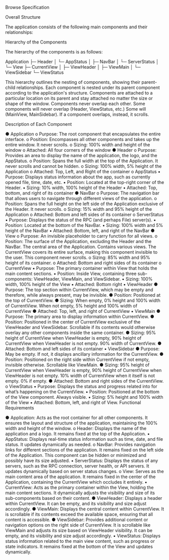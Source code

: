 Browse Specification

Overall Structure

The application consists of the following main components and their relationships:

 

Hierarchy of the Components

The hierarchy of the components is as follows:

Application
├─ Header
│  └─ AppStatus
│
├─ NavBar
│  └─ ServerStatus
│
└─ View
   ├─ CurrentView
   │    ├─ ViewHeader
   │    ├─ ViewMain
   │    └─ ViewSidebar
   └─ ViewStatus

This hierarchy outlines the nesting of components, showing their parent-child relationships. Each component is nested under its parent component according to the application's structure. Components are attached to a particular location on its parent and stay attached no matter the size or shape of the window. Components never overlap each other. Some components will never overlap (Header, ViewStatus, etc.) Some will (MainView, MainSidebar). If a component overlaps, instead, it scrolls.

Description of Each Component

●	Application
o	Purpose: The root component that encapsulates the entire interface.
o	Position: Encompasses all other components and takes up the entire window. It never scrolls.
o	Sizing: 100% width and height of the window
o	Attached: All four corners of the window
●	Header
o	Purpose: Provides an area to display the name of the application, the logo, and the AppStatus.
o	Position: Spans the full width at the top of the Application. It never scrolls and cannot be hidden.
o	Sizing: 100% width, 5% height of the Application
o	Attached: Top, Left, and Right of the container
o	AppStatus
▪	Purpose: Displays status information about the app, such as currently opened file, time, date, etc.
▪	Position: Located at the top-right corner of the Header.
▪	Sizing: 10% width, 100% height of the Header
▪	Attached: Top, bottom, and right of its container
●	NavBar
o	Purpose: The navigation bar that allows users to navigate through different views of the application.
o	Position: Spans the full height on the left side of the Application exclusive of the Header. It never scrolls.
o	Sizing: 15% width and 95% height of the Application
o	Attached: Bottom and left sides of its container
o	ServerStatus
▪	Purpose: Displays the status of the RPC (and perhaps File) server(s).
▪	Position: Located at the bottom of the NavBar.
▪	Sizing: 100% width and 5% height of the NavBar
▪	Attached: Bottom, left, and right of the NavBar
●	View
o	Purpose: An invisible placeholder to carry function for all views.
o	Position: The surface of the Application, excluding the Header and the NavBar. The central area of the Application. Contains various views. The CurrentView covers its entire surface, making this component invisible to the user. This component never scrolls.
o	Sizing: 85% width and 95% height of its container.
o	Attached: Bottom and right sides of its container
o	CurrentView
▪	Purpose: The primary container within View that holds the main content sections.
▪	Position: Inside View, containing three sub-components: ViewHeader, ViewMain, and ViewSidebar.
▪	Sizing: 100% width, 100% height of the View
▪	Attached: Bottom right
▪	ViewHeader
●	Purpose: The top section within CurrentView, which may be empty and therefore, while always present, may be invisible.
●	Position: Positioned at the top of CurrentView.
●	Sizing: When empty, 0% height and 100% width of CurrentView. When not empty, 5% height and 100% width of CurrentView
●	Attached: Top, left, and right of CurrentView
▪	ViewMain
●	Purpose: The primary area to display information within CurrentView.
●	Position: Positioned in the center of CurrentView exclusive of the ViewHeader and ViewSidebar. Scrollable if its contents would otherwise overlay any other components inside the same container.
●	Sizing: 95% height of CurrentView when ViewHeader is empty, 90% height of CurrentView when ViewHeader is not empty. 90% width of CurrentView.
●	Attached: Bottom and left sides of its container
▪	ViewSidebar
●	Purpose: May be empty. If not, it displays ancillary information for the CurrentView.
●	Position: Positioned on the right side within CurrentView if not empty, invisible otherwise. Scrollable like ViewMain.
●	Sizing: 95% height of CurrentView when ViewHeader is empty, 90% height of CurrentView when ViewHeader is not empty. 10% width of CurrentView when it itself is not empty. 0% if empty.
●	Attached: Bottom and right sides of the CurrentView.
o	ViewStatus
▪	Purpose: Displays the status and progress related into for what’s happening on the CurrentView.
▪	Position: Positioned at the bottom of the View component. Always visible.
▪	Sizing: 5% height and 100% width of the View
▪	Attached: Bottom, left, and right of View.
Functional Requirements

●	Application: Acts as the root container for all other components. It ensures the layout and structure of the application, maintaining the 100% width and height of the window.
o	Header: Displays the name of the application and a logo. It remains fixed at the top of the Application.
▪	AppStatus: Displays real-time status information such as time, date, and file status. It updates dynamically as needed.
o	NavBar: Provides navigation links for different sections of the application. It remains fixed on the left side of the Application. This component can be hidden or minimized and possibly have its size adjusted.
▪	ServerStatus: Displays the status of any servers, such as the RPC connection, server health, or API servers. It updates dynamically based on server status changes.
o	View: Serves as the main content area of the application. It remains fixed in the center of the Application, containing the CurrentView which occludes it entirely.
▪	CurrentView: Acts as the primary container within the View, holding the main content sections. It dynamically adjusts the visibility and size of its sub-components based on their content.
●	ViewHeader: Displays a header within CurrentView. It can be empty, and its visibility and size adjust accordingly.
●	ViewMain: Displays the central content within CurrentView. It is scrollable if its contents exceed the available space, ensuring that all content is accessible.
●	ViewSidebar: Provides additional content or navigation options on the right side of CurrentView. It is scrollable like ViewMain and adjusts its size based on ViewHeader visibility. It can be empty, and its visibility and size adjust accordingly.
▪	ViewStatus: Displays status information related to the main view content, such as progress or state indicators. It remains fixed at the bottom of the View and updates dynamically.
